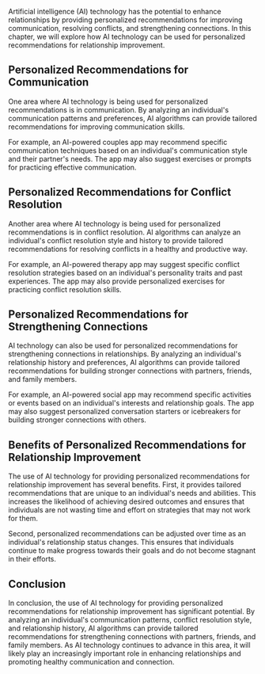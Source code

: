 
Artificial intelligence (AI) technology has the potential to enhance relationships by providing personalized recommendations for improving communication, resolving conflicts, and strengthening connections. In this chapter, we will explore how AI technology can be used for personalized recommendations for relationship improvement.

Personalized Recommendations for Communication
----------------------------------------------

One area where AI technology is being used for personalized recommendations is in communication. By analyzing an individual's communication patterns and preferences, AI algorithms can provide tailored recommendations for improving communication skills.

For example, an AI-powered couples app may recommend specific communication techniques based on an individual's communication style and their partner's needs. The app may also suggest exercises or prompts for practicing effective communication.

Personalized Recommendations for Conflict Resolution
----------------------------------------------------

Another area where AI technology is being used for personalized recommendations is in conflict resolution. AI algorithms can analyze an individual's conflict resolution style and history to provide tailored recommendations for resolving conflicts in a healthy and productive way.

For example, an AI-powered therapy app may suggest specific conflict resolution strategies based on an individual's personality traits and past experiences. The app may also provide personalized exercises for practicing conflict resolution skills.

Personalized Recommendations for Strengthening Connections
----------------------------------------------------------

AI technology can also be used for personalized recommendations for strengthening connections in relationships. By analyzing an individual's relationship history and preferences, AI algorithms can provide tailored recommendations for building stronger connections with partners, friends, and family members.

For example, an AI-powered social app may recommend specific activities or events based on an individual's interests and relationship goals. The app may also suggest personalized conversation starters or icebreakers for building stronger connections with others.

Benefits of Personalized Recommendations for Relationship Improvement
---------------------------------------------------------------------

The use of AI technology for providing personalized recommendations for relationship improvement has several benefits. First, it provides tailored recommendations that are unique to an individual's needs and abilities. This increases the likelihood of achieving desired outcomes and ensures that individuals are not wasting time and effort on strategies that may not work for them.

Second, personalized recommendations can be adjusted over time as an individual's relationship status changes. This ensures that individuals continue to make progress towards their goals and do not become stagnant in their efforts.

Conclusion
----------

In conclusion, the use of AI technology for providing personalized recommendations for relationship improvement has significant potential. By analyzing an individual's communication patterns, conflict resolution style, and relationship history, AI algorithms can provide tailored recommendations for strengthening connections with partners, friends, and family members. As AI technology continues to advance in this area, it will likely play an increasingly important role in enhancing relationships and promoting healthy communication and connection.
